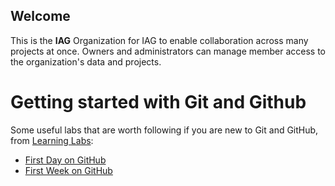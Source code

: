 ## Welcome

This is the **IAG** Organization for IAG to enable collaboration across many projects at once. Owners and administrators can manage member access to the organization's data and projects.

# Getting started with Git and Github

Some useful labs that are worth following if you are new to Git and GitHub, from [Learning Labs](https://lab.github.com/):

- [First Day on GitHub](https://lab.github.com/githubtraining/first-day-on-github)
- [First Week on GitHub](https://lab.github.com/githubtraining/first-week-on-github)


